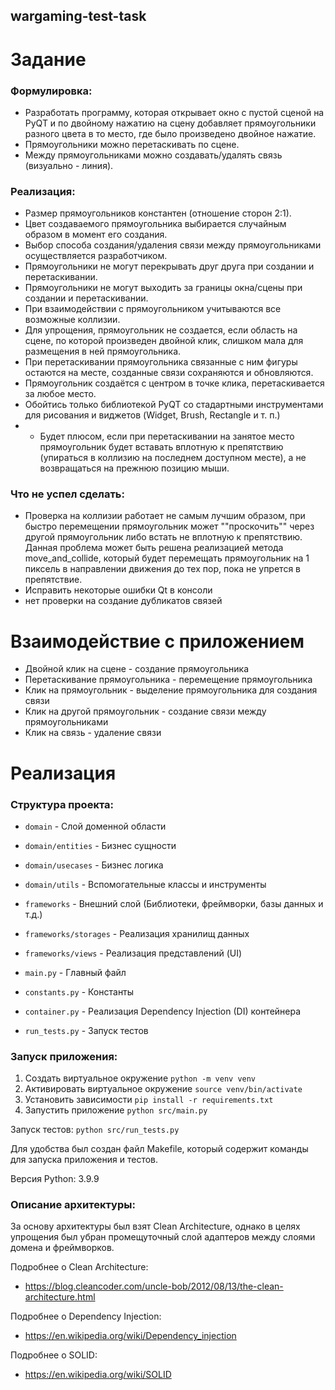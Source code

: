## wargaming-test-task

# Задание
### Формулировка:
- Разработать программу, которая открывает окно с пустой сценой на PyQT и по двойному нажатию на сцену добавляет прямоугольники разного цвета в то место, где было произведено двойное нажатие. 
- Прямоугольники можно перетаскивать по сцене. 
- Между прямоугольниками можно создавать/удалять связь (визуально - линия).

### Реализация:
- Размер прямоугольников константен (отношение сторон 2:1).
- Цвет создаваемого прямоугольника выбирается случайным образом в момент его создания.
- Выбор способа создания/удаления связи между прямоугольниками осуществляется разработчиком.
- Прямоугольники не могут перекрывать друг друга при создании и перетаскивании.
- Прямоугольники не могут выходить за границы окна/сцены при создании и перетаскивании.
- При взаимодействии с прямоугольником учитываются все возможные коллизии.
- Для упрощения, прямоугольник не создается, если область на сцене, по которой произведен двойной клик, слишком мала для размещения в ней прямоугольника.
- При перетаскивании прямоугольника связанные с ним фигуры остаются на месте, созданные связи сохраняются и обновляются.
- Прямоугольник создаётся с центром в точке клика, перетаскивается за любое место.
- Обойтись только библиотекой PyQT со стадартными инструментами для рисования и виджетов (Widget, Brush, Rectangle и т. п.)
- * Будет плюсом, если при перетаскивании на занятое место прямоугольник будет вставать вплотную к препятствию (упираться в коллизию  на последнем доступном месте), а не возвращаться на прежнюю позицию мыши.

### Что не успел сделать:
- Проверка на коллизии работает не самым лучшим образом, при быстро перемещении прямоугольник может ""проскочить"" через другой прямоугольник либо встать не вплотную к препятствию. Данная проблема может быть решена реализацией метода move_and_collide, который будет перемещать прямоугольник на 1 пиксель в направлении движения до тех пор, пока не упрется в препятствие.
- Исправить некоторые ошибки Qt в консоли
- нет проверки на создание дубликатов связей

# Взаимодействие с приложением
- Двойной клик на сцене - создание прямоугольника
- Перетаскивание прямоугольника - перемещение прямоугольника
- Клик на прямоугольник - выделение прямоугольника для создания связи
- Клик на другой прямоугольник - создание связи между прямоугольниками
- Клик на связь - удаление связи
 

# Реализация
### Структура проекта:
- `domain` - Слой доменной области
- `domain/entities` - Бизнес сущности
- `domain/usecases` - Бизнес логика
- `domain/utils` - Вспомогательные классы и инструменты

- `frameworks` - Внешний слой (Библиотеки, фреймворки, базы данных и т.д.)
- `frameworks/storages` - Реализация хранилищ данных
- `frameworks/views` - Реализация представлений (UI)

- `main.py` - Главный файл
- `constants.py` - Константы
- `container.py` - Реализация Dependency Injection (DI) контейнера
- `run_tests.py` - Запуск тестов

### Запуск приложения:
1. Создать виртуальное окружение `python -m venv venv`
2. Активировать виртуальное окружение `source venv/bin/activate`
3. Установить зависимости `pip install -r requirements.txt`
4. Запустить приложение `python src/main.py`

Запуск тестов: `python src/run_tests.py`

Для удобства был создан файл Makefile, который содержит команды для запуска приложения и тестов.

Версия Python: 3.9.9

### Описание архитектуры:
За основу архитектуры был взят Clean Architecture, однако в целях упрощения был убран промещуточный слой адаптеров между слоями домена и фреймворков.

Подробнее о Clean Architecture:
- https://blog.cleancoder.com/uncle-bob/2012/08/13/the-clean-architecture.html

Подробнее о Dependency Injection:
- https://en.wikipedia.org/wiki/Dependency_injection

Подробнее о SOLID:
- https://en.wikipedia.org/wiki/SOLID
